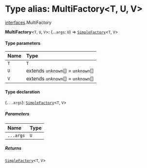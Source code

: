 # Type alias: MultiFactory\<T, U, V>

[interfaces](/auto-docs/free-layout-editor/modules/interfaces.md).MultiFactory

**MultiFactory**<`T`, `U`, `V`>: (...`args`: `U`) => [`SimpleFactory`](/auto-docs/free-layout-editor/types/interfaces.SimpleFactory.md)<`T`, `V`>

#### Type parameters

| Name | Type |
| :------ | :------ |
| `T` | `T` |
| `U` | extends `unknown`\[] = `unknown`\[] |
| `V` | extends `unknown`\[] = `unknown`\[] |

#### Type declaration

(`...args`): [`SimpleFactory`](/auto-docs/free-layout-editor/types/interfaces.SimpleFactory.md)<`T`, `V`>

##### Parameters

| Name | Type |
| :------ | :------ |
| `...args` | `U` |

##### Returns

[`SimpleFactory`](/auto-docs/free-layout-editor/types/interfaces.SimpleFactory.md)<`T`, `V`>
